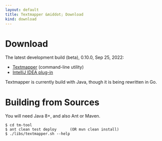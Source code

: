 ```yaml
---
layout: default
title: Textmapper &middot; Download
kind: download
---
```


Download
========

The latest development build (beta), 0.10.0, Sep 25, 2022:

* [Textmapper](https://github.com/inspirer/textmapper/releases/tag/0.10.0) (command-line utility)
* [IntelliJ IDEA plug-in](https://plugins.jetbrains.com/plugin/7291-textmapper)

Textmapper is currently build with Java, though it is being rewritten in Go.

Building from Sources
==================

You will need Java 8+, and also Ant or Maven.

    $ cd tm-tool
    $ ant clean test deploy      (OR mvn clean install)
    $ ./libs/textmapper.sh --help
